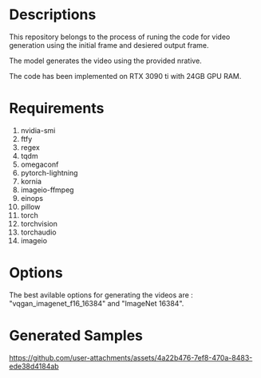 # Descriptions
This repository belongs to the process of runing the code for video generation using the initial frame and desiered output frame. 

The model generates the video using the provided nrative. 

The code has been implemented on RTX 3090 ti with 24GB GPU RAM.
# Requirements
1. nvidia-smi
2. ftfy
3. regex
4. tqdm
5. omegaconf
6. pytorch-lightning
7. kornia
8. imageio-ffmpeg
9. einops
10. pillow
11. torch
12. torchvision
13. torchaudio
14. imageio
# Options 
The best avilable options for generating the videos are : "vqgan_imagenet_f16_16384" and "ImageNet 16384". 
# Generated Samples 


https://github.com/user-attachments/assets/4a22b476-7ef8-470a-8483-ede38d4184ab



    
    

